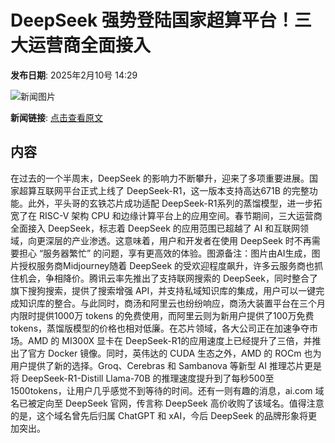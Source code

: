 # DeepSeek 强势登陆国家超算平台！三大运营商全面接入

**发布日期**: 2025年2月10号 14:29

![新闻图片](https://pic.chinaz.com/picmap/202502051542238080_0.jpg)

**新闻链接**: [点击查看原文](https://www.aibase.com/zh/news/15209)

## 内容

在过去的一个半周末，DeepSeek 的影响力不断攀升，迎来了多项重要进展。国家超算互联网平台正式上线了 DeepSeek-R1，这一版本支持高达671B 的完整功能。此外，平头哥的玄铁芯片成功适配 DeepSeek-R1系列的蒸馏模型，进一步拓宽了在 RISC-V 架构 CPU 和边缘计算平台上的应用空间。春节期间，三大运营商全面接入 DeepSeek，标志着 DeepSeek 的应用范围已超越了 AI 和互联网领域，向更深层的产业渗透。这意味着，用户和开发者在使用 DeepSeek 时不再需要担心 “服务器繁忙” 的问题，享有更高效的体验。图源备注：图片由AI生成，图片授权服务商Midjourney随着 DeepSeek 的受欢迎程度飙升，许多云服务商也抓住机会，争相降价。腾讯云率先推出了支持联网搜索的 DeepSeek，同时整合了旗下搜狗搜索，提供了搜索增强 API，并支持私域知识库的集成，用户可以一键完成知识库的整合。与此同时，商汤和阿里云也纷纷响应，商汤大装置平台在三个月内限时提供1000万 tokens 的免费使用，而阿里云则为新用户提供了100万免费 tokens，蒸馏版模型的价格也相对低廉。在芯片领域，各大公司正在加速争夺市场。AMD 的 MI300X 显卡在 DeepSeek-R1的应用速度上已经提升了三倍，并推出了官方 Docker 镜像。同时，英伟达的 CUDA 生态之外，AMD 的 ROCm 也为用户提供了新的选择。Groq、Cerebras 和 Sambanova 等新型 AI 推理芯片更是将 DeepSeek-R1-Distill Llama-70B 的推理速度提升到了每秒500至1500tokens，让用户几乎感觉不到等待的时间。还有一则有趣的消息，ai.com 域名已被定向至 DeepSeek 官网，传言称 DeepSeek 高价收购了该域名。值得注意的是，这个域名曾先后归属 ChatGPT 和 xAI，今后 DeepSeek 的品牌形象将更加突出。
